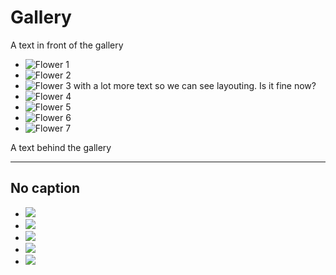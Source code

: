 # Gallery

A text in front of the gallery

- ![Flower 1](flower.jpg)
- ![Flower 2](flower2.jpg)
- ![Flower 3 with a lot more text so we can see layouting. Is it fine now?](flower3.jpg)
- ![Flower 4](flower.jpg)
- ![Flower 5](flower2.jpg)
- ![Flower 6](flower3.jpg)
- ![Flower 7](flower.jpg)

A text behind the gallery

---

## No caption

- ![](flower.jpg)
- ![](flower2.jpg)
- ![](flower3.jpg)
- ![](flower.jpg)
- ![](flower2.jpg)
